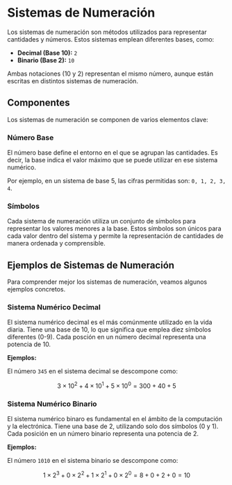 # Sistemas de Numeración

Los sistemas de numeración son métodos utilizados para representar cantidades y números. Estos sistemas emplean diferentes bases, como:

- **Decimal (Base 10):** `2`
- **Binario (Base 2):** `10`

Ambas notaciones (10 y 2) representan el mismo número, aunque están escritas en distintos sistemas de numeración.

## Componentes

Los sistemas de numeración se componen de varios elementos clave:

### Número Base

El número base define el entorno en el que se agrupan las cantidades. Es decir, la base indica el valor máximo que se puede utilizar en ese sistema numérico.

Por ejemplo, en un sistema de base 5, las cifras permitidas son: `0, 1, 2, 3, 4`.

### Símbolos

Cada sistema de numeración utiliza un conjunto de símbolos para representar los valores menores a la base. Estos símbolos son únicos para cada valor dentro del sistema y permite la representación de cantidades de manera ordenada y comprensible.

## Ejemplos de Sistemas de Numeración

Para comprender mejor los sistemas de numeración, veamos algunos ejemplos concretos.

### Sistema Numérico Decimal

El sistema numérico decimal es el más comúnmente utilizado en la vida diaria. Tiene una base de 10, lo que significa que emplea diez símbolos diferentes (0-9). Cada posción en un número decimal representa una potencia de 10.

**Ejemplos:**

El número `345` en el sistema decimal se descompone como:

$$3 \times 10^2 + 4 \times 10^1 + 5 \times 10^0 = 300 + 40 + 5$$

### Sistema Numérico Binario

El sistema numérico binaro es fundamental en el ámbito de la computación y la electrónica. Tiene una base de 2, utilizando solo dos símbolos (0 y 1). Cada posición en un número binario representa una potencia de 2.

**Ejemplos:**

El número `1010` en el sistema binario se descompone como:

$$1 \times 2^3 + 0 \times 2^2 + 1 \times 2^1 + 0 \times 2^0 = 8 + 0 + 2 + 0 = 10$$

